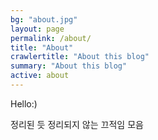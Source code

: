 ```yaml
---
bg: "about.jpg"
layout: page
permalink: /about/
title: "About"
crawlertitle: "About this blog"
summary: "About this blog"
active: about
---
```


Hello:)

정리된 듯 정리되지 않는 끄적임 모음
